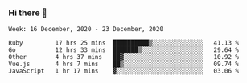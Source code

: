 ### Hi there 👋

<!--START_SECTION:waka-->
```text
Week: 16 December, 2020 - 23 December, 2020

Ruby         17 hrs 25 mins  ██████████▒░░░░░░░░░░░░░░   41.13 % 
Go           12 hrs 33 mins  ███████▒░░░░░░░░░░░░░░░░░   29.64 % 
Other        4 hrs 37 mins   ██▓░░░░░░░░░░░░░░░░░░░░░░   10.92 % 
Vue.js       4 hrs 7 mins    ██▒░░░░░░░░░░░░░░░░░░░░░░   09.74 % 
JavaScript   1 hr 17 mins    ▓░░░░░░░░░░░░░░░░░░░░░░░░   03.06 % 
```
<!--END_SECTION:waka-->

<!--
**yqmmm/yqmmm** is a ✨ _special_ ✨ repository because its `README.md` (this file) appears on your GitHub profile.

Here are some ideas to get you started:

- 🔭 I’m currently working on ...
- 🌱 I’m currently learning ...
- 👯 I’m looking to collaborate on ...
- 🤔 I’m looking for help with ...
- 💬 Ask me about ...
- 📫 How to reach me: ...
- 😄 Pronouns: ...
- ⚡ Fun fact: ...
-->
